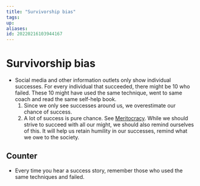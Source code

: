```yaml
---
title: "Survivorship bias"
tags: 
up: 
aliases:
id: 20220216103944167
---
```


# Survivorship bias

- Social media and other information outlets only show individual successes. For every individual that succeeded, there might be 10 who failed. These 10 might have used the same technique, went to same coach and read the same self-help book.
  1. Since we only see successes around us, we overestimate our chance of success.
  2. A lot of success is pure chance. See [Meritocracy](meritocracy). While we should strive to succeed with all our might, we should also remind ourselves of this. It will help us retain humility in our successes, remind what we owe to the society.

## Counter

- Every time you hear a success story, remember those who used the same techniques and failed.